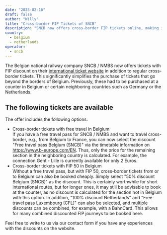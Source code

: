 ```yaml
---
date: "2025-02-16"
draft: false
author: "Willy"
title: "Cross-border FIP Tickets of SNCB"
description: "SNCB now offers cross-border FIP tickets online, making it easier to book discounted international train journeys from Belgium."
country:
  - belgium
  - netherlands
operator:
  - sncb
---
```


The Belgian national railway company SNCB / NMBS now offers tickets with FIP discount on their [international ticket website](https://www.b-europe.com/EN) in addition to regular cross-border tickets. This significantly simplifies the purchase of tickets that go beyond the borders of Belgium. Previously, these had to be purchased at a counter in Belgium or certain neighboring countries such as Germany or the Netherlands.

## The following tickets are available

The offer includes the following options:

- Cross-border tickets with free travel in Belgium \
  If you have a free travel pass for SNCB / NMBS and want to travel cross-border, e.g., from Belgium to France, you can now select the discount "Free travel pass Belgium (SNCB)" via the timetable information on https://www.b-europe.com/EN. Thus, only the price for the remaining section in the neighboring country is calculated. For example, the connection Gent - Lille is currently available for only 2 Euros.
- Cross-border tickets with FIP 50 in Belgium \
  Without a free travel pass, but with FIP 50, cross-border tickets from or to Belgium can also be booked cheaply. Simply select "50% discount Belgium (SNCB)" as the discount. This is certainly worthwhile for short international routes, but for longer ones, it may still be advisable to book at the counter, as no discount is calculated for the section not in Belgium with this option.
  In addition, "100% discount Netherlands" and "Free travel pass Luxembourg (CFL)" can also be selected, and multiple discounts can be combined, for example, with a BahnCard. This allows for many combined discounted FIP journeys to be booked here.

Feel free to write to us via our contact form if you have any experiences with the discounts on the website.
